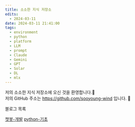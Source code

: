 ```yaml
---
title: 소소한 지식 저장소
edits:
  - 2024-03-11
date: 2024-03-11 21:41:00
tags:
  - environment
  - python
  - platform
  - LLM
  - prompt
  - Claude
  - Gemini
  - GPT
  - Solar
  - DL
  - mlx
---
```


저의 소소한 지식 저장소에 오신 것을 환영합니다.👋       
저의 GitHub 주소는 https://github.com/sooyoung-wind 입니다. 🥰

블로그 목록   

[챗봇-개발](https://sooyoung.pages.dev/Projects/챗봇-개발/) 
[python-기초](https://sooyoung.pages.dev/Resources/python/%EA%B8%B0%EC%B4%88/)

